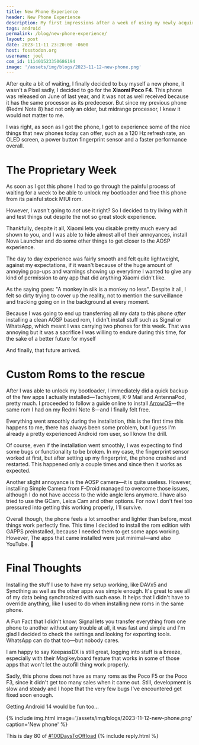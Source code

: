 ```yaml
---
title: New Phone Experience
header: New Phone Experience
description: My first impressions after a week of using my newly acquired phone and finally setting up ArrowOS
tags: android
permalink: /blog/new-phone-experience/
layout: post
date: 2023-11-11 23:20:00 -0600
host: fosstodon.org
username: joel
com_id: 111401523350686194 
image: '/assets/img/blogs/2023-11-12-new-phone.png'
---
```


After quite a bit of waiting, I finally decided to buy myself a new phone, it wasn't a Pixel sadly, I decided to go for the **Xiaomi Poco F4**. This phone was released on June of last year, and it was not as well received because it has the same processor as its predecesor. But since my previous phone (Redmi Note 8) had not only an older, but midrange processor, I knew it would not matter to me.

I was right, as soon as I got the phone, I got to experience some of the nice things that new phones today can offer, such as a 120 Hz refresh rate, an OLED screen, a power button fingerprint sensor and a faster performance overall.

# The Proprietary Week

As soon as I got this phone I had to go through the painful process of waiting for a week to be able to unlock my bootloader and free this phone from its painful stock MIUI rom.

However, I wasn't going to *not* use it right? So I decided to try living with it and test things out despite the not so great stock experience.

Thankfully, despite it all, Xiaomi lets you disable pretty much every ad shown to you, and I was able to hide almost all of their annoyances, install Nova Launcher and do some other things to get closer to the AOSP experience.

The day to day experience was fairly smooth and felt quite lightweight, against my expectations, if it wasn't because of the huge amount of annoying pop-ups and warnings showing up everytime I wanted to give any kind of permission to any app that did anything Xiaomi didn't like.

As the saying goes: "A monkey in silk is a monkey no less". Despite it all, I felt so dirty trying to cover up the reality, not to mention the surveillance and tracking going on in the background at every moment.

Because I was going to end up transferring all my data to this phone *after* installing a clean AOSP based rom, I didn't install stuff such as Signal or WhatsApp, which meant I was carrying two phones for this week. That was annoying but it was a sacrifice I was willing to endure during this time, for the sake of a better future for myself

And finally, that future arrived.

# Custom Roms to the rescue

After I was able to unlock my bootloader, I immediately did a quick backup of the few apps I actually installed—Tachiyomi, K-9 Mail and AntennaPod, pretty much. I proceeded to follow a guide online to install [ArrowOS](https://arrowos.net)—the same rom I had on my Redmi Note 8—and I finally felt free.

Everything went smoothly during the installation, this is the first time this happens to me, there has always been some problem, but I guess I'm already a pretty experienced Android rom user, so I know the drill.

Of course, even if the installation went smoothly, I was expecting to find some bugs or functionality to be broken. In my case, the fingerprint sensor worked at first, but after setting up my fingerprint, the phone crashed and restarted. This happened only a couple times and since then it works as expected. 

Another slight annoyance is the AOSP camera—it is quite useless. However, installing Simple Camera from F-Droid managed to overcome those issues, although I do not have access to the wide angle lens anymore. I have also tried to use the GCam, Leica Cam and other options. For now I don't feel too pressured into getting this working properly, I'll survive.

Overall though, the phone feels a lot smoother and lighter than before, most things work perfectly fine. This time I decided to install the rom edition with GAPPS preinstalled, because I needed them to get some apps working. However, The apps that came installed were just minimal—and also YouTube. 😬

# Final Thoughts

Installing the stuff I use to have my setup working, like DAVx5 and Syncthing as well as the other apps was simple enough. It's great to see all of my data being synchronized with such ease. It helps that I didn't have to override anything, like I used to do when installing new roms in the same phone.

A Fun Fact that I didn't know: Signal lets you transfer everything from one phone to another without any trouble at all, it was fast and simple and I'm glad I decided to check the settings and looking for exporting tools. WhatsApp can do that too—but nobody cares.

I am happy to say KeepassDX is still great, logging into stuff is a breeze, especially with their Magikeyboard feature that works in some of those apps that won't let the autofill thing work properly.

Sadly, this phone does not have as many roms as the Poco F5 or the Poco F3, since it didn't get too many sales when it came out. Still, development is slow and steady and I hope that the very few bugs I've encountered get fixed soon enough.

Getting Android 14 would be fun too...


{% include img.html image='/assets/img/blogs/2023-11-12-new-phone.png' caption='New phone' %}

This is day 80 of [#100DaysToOffload](https://100daystooffload.com)
{% include reply.html %}
